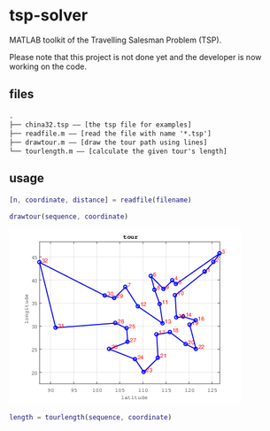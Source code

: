 # tsp-solver
 MATLAB toolkit of the Travelling Salesman Problem (TSP).
 
 Please note that this project is not done yet and the developer is now working on the code.


## files
```
.
├── china32.tsp —— [the tsp file for examples]
├── readfile.m —— [read the file with name '*.tsp']
├── drawtour.m —— [draw the tour path using lines]
└── tourlength.m —— [calculate the given tour's length]
```

## usage

```matlab
[n, coordinate, distance] = readfile(filename)
```

```matlab
drawtour(sequence, coordinate)
```

![tour](/img/tour.gif)

```matlab
length = tourlength(sequence, coordinate)
```

